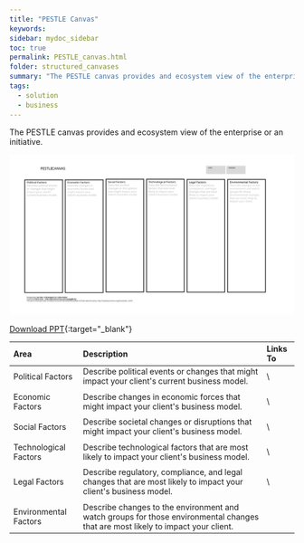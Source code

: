 ```yaml
---
title: "PESTLE Canvas"
keywords: 
sidebar: mydoc_sidebar
toc: true
permalink: PESTLE_canvas.html
folder: structured_canvases
summary: "The PESTLE canvas provides and ecosystem view of the enterprise or an initiative."
tags: 
  - solution
  - business
---
```


The PESTLE canvas provides and ecosystem view of the enterprise or an initiative.

![image001](media/pestle001.svg)

[Download PPT](media/ppt/PESTLE.pptx){:target="_blank"}

| Area                  | Description                                                                                                                      | Links To |
|:--------------------- |:-------------------------------------------------------------------------------------------------------------------------------- |:-------- |
| Political Factors     | Describe political events or changes that might impact your client's current business model.                                     | \        |
|                       |                                                                                                                                  |          |
| Economic Factors      | Describe changes in economic forces that might impact your client's business model.                                              | \        |
|                       |                                                                                                                                  |          |
| Social Factors        | Describe societal changes or disruptions that might impact your client's business model.                                         | \        |
|                       |                                                                                                                                  |          |
| Technological Factors | Describe technological factors that are most likely to impact your client's business model.                                      | \        |
|                       |                                                                                                                                  |          |
| Legal Factors         | Describe regulatory, compliance, and legal changes that are most likely to impact your client's business model.                  | \        |
|                       |                                                                                                                                  |          |
| Environmental Factors | Describe changes to the environment and watch groups for those environmental changes that are most likely to impact your client. |          |